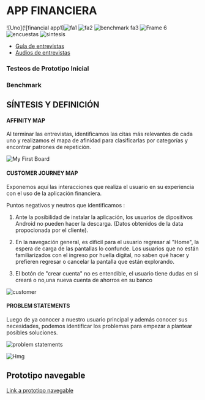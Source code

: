 # APP FINANCIERA

![Uno](![financial app1]![fa1](https://user-images.githubusercontent.com/45084125/56454156-40d87700-6312-11e9-8d41-ed04bb0cc6be.png)
![fa2](https://user-images.githubusercontent.com/45084125/56454511-73d13980-6317-11e9-8642-dd8683543280.png)
![benchmark fa3](https://user-images.githubusercontent.com/45084125/56454696-931d9600-631a-11e9-94fd-138ed34ecd1d.png)
![Frame 6](https://user-images.githubusercontent.com/45084125/56455406-8b162400-6323-11e9-92d7-2ffd4a2ba429.png)
![encuestas](https://user-images.githubusercontent.com/45084125/56455781-66707b00-6328-11e9-9a43-0419ddecd883.png)
![sintesis](https://user-images.githubusercontent.com/45084125/56456473-8e64dc00-6332-11e9-9d39-3c0763381254.png)




- [Guía de entrevistas](https://docs.google.com/document/d/1zcnVLJybcthucIbBnUPcAUN4WqVJBeHt5XERYS-lNTg/edit)
- [Audios de entrevistas](https://drive.google.com/drive/folders/1-3S31m6U3uVzd68BdqnQNzHOJAlqTyq_)




### Testeos de Prototipo Inicial
### Benchmark

## SÍNTESIS Y DEFINICIÓN

#### AFFINITY MAP
Al terminar las entrevistas, identificamos las citas más relevantes de cada uno y realizamos el mapa de afinidad para clasificarlas por categorías y encontrar patrones de repetición.

![My First Board](https://user-images.githubusercontent.com/45084125/54479124-d6e72200-47e7-11e9-9445-82834b258e75.jpg)

#### CUSTOMER JOURNEY MAP
Exponemos aquí las interacciones que realiza el usuario en su experiencia con el uso de la aplicación financiera.

Puntos negativos y neutros que identificamos :

1. Ante la posibilidad de instalar la aplicación, los usuarios de dipositivos Android no pueden hacer la descarga. (Datos obtenidos de la data propocionada por el cliente).

2. En la navegación general, es difícil para el usuario regresar al "Home", la espera de carga de las pantallas lo confunde. Los usuarios que no están familiarizados con el ingreso por huella digital, no saben qué hacer y prefieren regresar o cancelar la pantalla que están explorando.

3. El botón de "crear cuenta" no es entendible, el usuario tiene dudas en si creará o no,una nueva cuenta de ahorros en su banco


 ![customer](https://user-images.githubusercontent.com/45084125/54445792-87372680-4713-11e9-8915-a0a0e59d0c0a.jpg)

#### PROBLEM STATEMENTS
Luego de ya conocer a nuestro usuario principal y además conocer sus necesidades, podemos identificar los problemas para empezar a plantear posibles soluciones.


![problem statements](https://user-images.githubusercontent.com/45084125/54449858-1137bd00-471d-11e9-89e5-52a3df5bc7a4.png)



![Hmg](https://user-images.githubusercontent.com/45084125/54478880-2841e200-47e5-11e9-9a9c-60fc2a7ec65b.png)


## Prototipo navegable
[Link a prototipo navegable](https://marvelapp.com/87a838g/screen/54005755
)

